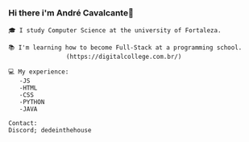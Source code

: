 ### Hi there i'm André Cavalcante👋
    🎓 I study Computer Science at the university of Fortaleza.
    
    📚 I'm learning how to become Full-Stack at a programming school.
                    (https://digitalcollege.com.br/)
    
    💻 My experience:
       -JS
       -HTML
       -CSS
       -PYTHON
       -JAVA

    Contact:
    Discord; dedeinthehouse
    